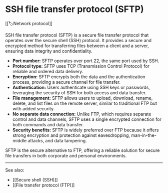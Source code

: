 
# SSH file transfer protocol (SFTP)

[[🏷️Network protocol]]

SSH file transfer protocol (SFTP) is a secure file transfer protocol that operates over the secure shell (SSH) protocol. It provides a secure and encrypted method for transferring files between a client and a server, ensuring data integrity and confidentiality.

- **Port number:** SFTP operates over port 22, the same port used by SSH.
- **Protocol type:** SFTP uses TCP (Transmission Control Protocol) for reliable and ordered data delivery.
- **Encryption:** SFTP encrypts both the data and the authentication process, providing a secure channel for file transfer.
- **Authentication:** Users authenticate using SSH keys or passwords, leveraging the security of SSH for both access and data transfer.
- **File management:** SFTP allows users to upload, download, rename, delete, and list files on the remote server, similar to traditional FTP but with added security.
- **No separate data connection:** Unlike FTP, which requires separate control and data channels, SFTP uses a single encrypted connection for both commands and data transfer.
- **Security benefits:** SFTP is widely preferred over FTP because it offers strong encryption and protection against eavesdropping, man-in-the-middle attacks, and data tampering.

SFTP is the secure alternative to FTP, offering a reliable solution for secure file transfers in both corporate and personal environments.

---

See also:

- [[Secure shell (SSH)]]
- [[File transfer protocol (FTP)]]
